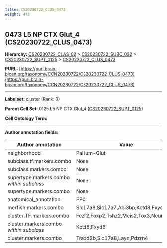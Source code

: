 ```yaml
---
title: CS20230722_CLUS_0473
weight: 473
---
```

## 0473 L5 NP CTX Glut_4 (CS20230722_CLUS_0473)
<b>Hierarchy: </b>
[CS20230722_CLAS_02](../CS20230722_CLAS_02) >
[CS20230722_SUBC_032](../CS20230722_SUBC_032) >
[CS20230722_SUPT_0125](../CS20230722_SUPT_0125) >
[CS20230722_CLUS_0473](../CS20230722_CLUS_0473)

**PURL:** [https://purl.brain-bican.org/taxonomy/CCN20230722/CS20230722_CLUS_0473](https://purl.brain-bican.org/taxonomy/CCN20230722/CS20230722_CLUS_0473)

---


**Labelset:** cluster (Rank: 0)

**Parent Cell Set:** 0125 L5 NP CTX Glut_4 ([CS20230722_SUPT_0125](../CS20230722_SUPT_0125))



**Cell Ontology Term:** 

[MARKER GENES.]: #


---

[TRANSFERRED ANNOTATIONS.]: #


[AUTHOR ANNOTATION FIELDS.]: #


**Author annotation fields:**

| Author annotation | Value |
|-------------------|-------|
|neighborhood|Pallium-Glut|
|subclass.tf.markers.combo|None|
|subclass.markers.combo|None|
|supertype.markers.combo _within subclass_|None|
|supertype.markers.combo|None|
|anatomical_annotation|PFC|
|merfish.markers.combo|Slc17a8,Slc17a7,Abi3bp,Kctd8,Fxyd6,Grp|
|cluster.TF.markers.combo|Fezf2,Foxp2,Tshz2,Meis2,Tox3,Neurod6|
|cluster.markers.combo _within subclass_|Kctd8,Fxyd6|
|cluster.markers.combo|Trabd2b,Slc17a8,Layn,Pdzrn4|
